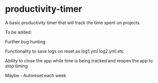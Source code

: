 # productivity-timer
A basic productivity timer that will track the time spent on projects.


To be added:

Further bug hunting

Functionality to save logs on reset as log1.yml log2.yml etc

Ability to close the app while time is being tracked and reopen the app to stop timing

Maybe - Autoreset each week
